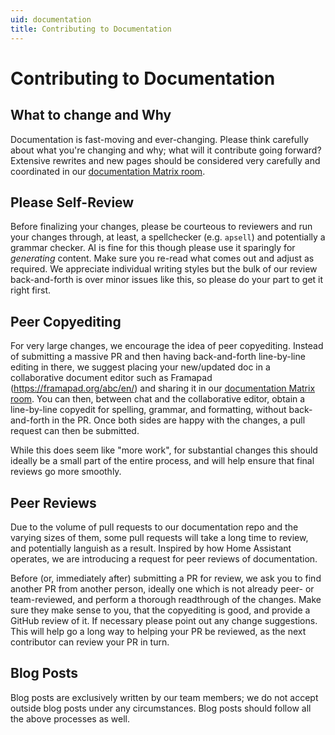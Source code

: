 ```yaml
---
uid: documentation
title: Contributing to Documentation
---
```


# Contributing to Documentation

## What to change and Why

Documentation is fast-moving and ever-changing. Please think carefully about what you're changing and why; what will it contribute going forward? Extensive rewrites and new pages should be considered very carefully and coordinated in our [documentation Matrix room](https://matrix.to/#/#jellyfin-documentation:matrix.org).

## Please Self-Review

Before finalizing your changes, please be courteous to reviewers and run your changes through, at least, a spellchecker (e.g. `apsell`) and potentially a grammar checker. AI is fine for this though please use it sparingly for *generating* content. Make sure you re-read what comes out and adjust as required. We appreciate individual writing styles but the bulk of our review back-and-forth is over minor issues like this, so please do your part to get it right first.

## Peer Copyediting

For very large changes, we encourage the idea of peer copyediting. Instead of submitting a massive PR and then having back-and-forth line-by-line editing in there, we suggest placing your new/updated doc in a collaborative document editor such as Framapad (https://framapad.org/abc/en/) and sharing it in our [documentation Matrix room](https://matrix.to/#/#jellyfin-documentation:matrix.org). You can then, between chat and the collaborative editor, obtain a line-by-line copyedit for spelling, grammar, and formatting, without back-and-forth in the PR. Once both sides are happy with the changes, a pull request can then be submitted.

While this does seem like "more work", for substantial changes this should ideally be a small part of the entire process, and will help ensure that final reviews go more smoothly.

## Peer Reviews

Due to the volume of pull requests to our documentation repo and the varying sizes of them, some pull requests will take a long time to review, and potentially languish as a result. Inspired by how Home Assistant operates, we are introducing a request for peer reviews of documentation.

Before (or, immediately after) submitting a PR for review, we ask you to find another PR from another person, ideally one which is not already peer- or team-reviewed, and perform a thorough readthrough of the changes. Make sure they make sense to you, that the copyediting is good, and provide a GitHub review of it. If necessary please point out any change suggestions. This will help go a long way to helping your PR be reviewed, as the next contributor can review your PR in turn.

## Blog Posts

Blog posts are exclusively written by our team members; we do not accept outside blog posts under any circumstances. Blog posts should follow all the above processes as well.
